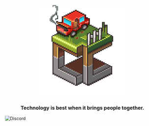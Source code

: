 <p align="center">
	<img src="https://raw.githubusercontent.com/CubeColony/.github/master/profile/CubeColony.png" width=300>
	<h3 align="center">Technology is best when it brings people together.</h3>
</p>

![Discord](https://img.shields.io/discord/935216710842208366?color=84adea&label=CubeColony%20Discord&style=for-the-badge)